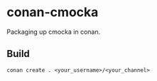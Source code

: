 conan-cmocka
============

Packaging up cmocka in conan.

## Build

    conan create . <your_username>/<your_channel>

